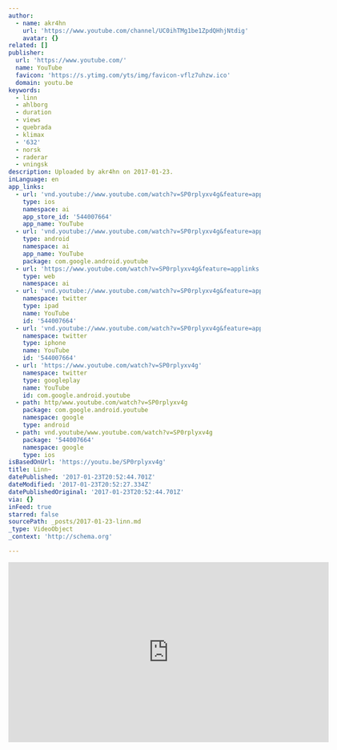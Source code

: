```yaml
---
author:
  - name: akr4hn
    url: 'https://www.youtube.com/channel/UC0ihTMg1be1ZpdQHhjNtdig'
    avatar: {}
related: []
publisher:
  url: 'https://www.youtube.com/'
  name: YouTube
  favicon: 'https://s.ytimg.com/yts/img/favicon-vflz7uhzw.ico'
  domain: youtu.be
keywords:
  - linn
  - ahlborg
  - duration
  - views
  - quebrada
  - klimax
  - '632'
  - norsk
  - raderar
  - vningsk
description: Uploaded by akr4hn on 2017-01-23.
inLanguage: en
app_links:
  - url: 'vnd.youtube://www.youtube.com/watch?v=SP0rplyxv4g&feature=applinks'
    type: ios
    namespace: ai
    app_store_id: '544007664'
    app_name: YouTube
  - url: 'vnd.youtube://www.youtube.com/watch?v=SP0rplyxv4g&feature=applinks'
    type: android
    namespace: ai
    app_name: YouTube
    package: com.google.android.youtube
  - url: 'https://www.youtube.com/watch?v=SP0rplyxv4g&feature=applinks'
    type: web
    namespace: ai
  - url: 'vnd.youtube://www.youtube.com/watch?v=SP0rplyxv4g&feature=applinks'
    namespace: twitter
    type: ipad
    name: YouTube
    id: '544007664'
  - url: 'vnd.youtube://www.youtube.com/watch?v=SP0rplyxv4g&feature=applinks'
    namespace: twitter
    type: iphone
    name: YouTube
    id: '544007664'
  - url: 'https://www.youtube.com/watch?v=SP0rplyxv4g'
    namespace: twitter
    type: googleplay
    name: YouTube
    id: com.google.android.youtube
  - path: http/www.youtube.com/watch?v=SP0rplyxv4g
    package: com.google.android.youtube
    namespace: google
    type: android
  - path: vnd.youtube/www.youtube.com/watch?v=SP0rplyxv4g
    package: '544007664'
    namespace: google
    type: ios
isBasedOnUrl: 'https://youtu.be/SP0rplyxv4g'
title: Linn~
datePublished: '2017-01-23T20:52:44.701Z'
dateModified: '2017-01-23T20:52:27.334Z'
datePublishedOriginal: '2017-01-23T20:52:44.701Z'
via: {}
inFeed: true
starred: false
sourcePath: _posts/2017-01-23-linn.md
_type: VideoObject
_context: 'http://schema.org'

---
```

<iframe src="https://cdn.embedly.com/widgets/media.html?src=https%3A%2F%2Fwww.youtube.com%2Fembed%2FSP0rplyxv4g%3Ffeature%3Doembed&amp;url=http%3A%2F%2Fwww.youtube.com%2Fwatch%3Fv%3DSP0rplyxv4g&amp;image=https%3A%2F%2Fi.ytimg.com%2Fvi%2FSP0rplyxv4g%2Fhqdefault.jpg&amp;key=b7d04c9b404c499eba89ee7072e1c4f7&amp;type=text%2Fhtml&amp;schema=youtube" width="640" height="360" scrolling="no" frameborder="0" allowfullscreen="" style=""></iframe>